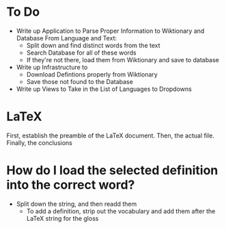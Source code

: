 # To Do 

- Write up Application to Parse Proper Information to Wiktionary and Database From Language and Text:
    - Split down and find distinct words from the text
    - Search Database for all of these words
    - If they're not there, load them from Wiktionary and save to database
- Write up Infrastructure to
    - Download Defintions properly from Wiktionary 
    - Save those not found to the Database 
- Write up Views to Take in the List of Languages to Dropdowns



# LaTeX
First, establish the preamble of the LaTeX document. Then, the actual file. Finally, the conclusions

# How do I load the selected definition into the correct word?
- Split down the string, and then readd them
    - To add a definition, strip out the vocabulary and add them after the LaTeX string for the gloss
